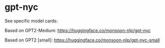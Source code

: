 # gpt-nyc

See specific model cards:

Based on GPT2-Medium: https://huggingface.co/monsoon-nlp/gpt-nyc

Based on GPT2 [small]: https://huggingface.co/monsoon-nlp/gpt-nyc-small
